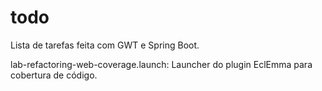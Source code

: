 # todo
Lista de tarefas feita com GWT e Spring Boot.

lab-refactoring-web-coverage.launch: Launcher do plugin EclEmma para cobertura de código.